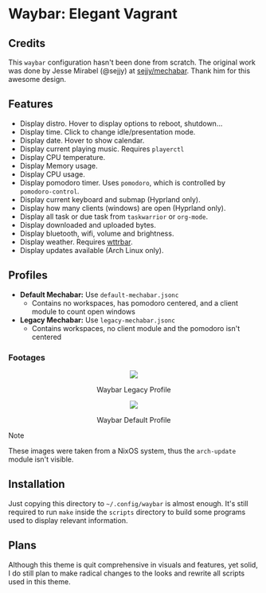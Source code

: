 # Waybar: Elegant Vagrant

## Credits

This `waybar` configuration hasn't been done from scratch. The original work was done by Jesse Mirabel (@sejjy) at [sejjy/mechabar](https://github.com/sejjy/mechabar). Thank him for this awesome design.

## Features

- Display distro. Hover to display options to reboot, shutdown...
- Display time. Click to change idle/presentation mode.
- Display date. Hover to show calendar.
- Display current playing music. Requires `playerctl`
- Display CPU temperature.
- Display Memory usage.
- Display CPU usage.
- Display pomodoro timer. Uses `pomodoro`, which is controlled by `pomodoro-control`.
- Display current keyboard and submap (Hyprland only).
- Display how many clients (windows) are open (Hyprland only).
- Display all task or due task from `taskwarrior` or `org-mode`.
- Display downloaded and uploaded bytes.
- Display bluetooth, wifi, volume and brightness.
- Display weather. Requires [wttrbar](https://github.com/bjesus/wttrbar).
- Display updates available (Arch Linux only).

## Profiles

- **Default Mechabar:** Use `default-mechabar.jsonc`
  - Contains no workspaces, has pomodoro centered, and a client module to count open windows
- **Legacy Mechabar:** Use `legacy-mechabar.jsonc`
  - Contains workspaces, no client module and the pomodoro isn't centered

### Footages

<div align="center">
  <img src="https://git.disroot.org/aocoronel/images/raw/branch/main/elegantvagrant/2025-04-21-waybar-legacy.webp">
  <p>Waybar Legacy Profile</p>
  <img src="https://git.disroot.org/aocoronel/images/raw/branch/main/elegantvagrant/2025-04-21-waybar-default.webp">
  <p>Waybar Default Profile</p>
</div>

> [!NOTE]
> These images were taken from a NixOS system, thus the `arch-update` module isn't visible.

## Installation

Just copying this directory to `~/.config/waybar` is almost enough. It's still required to run `make` inside the `scripts` directory to build some programs used to display relevant information.

## Plans

Although this theme is quit comprehensive in visuals and features, yet solid, I do still plan to make radical changes to the looks and rewrite all scripts used in this theme.
